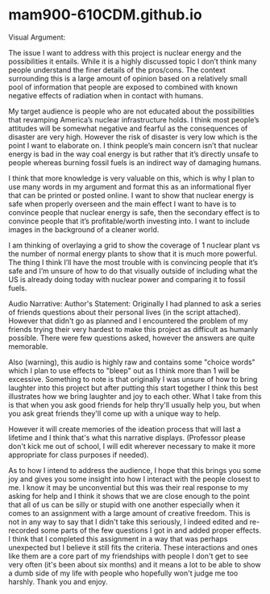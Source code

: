 # mam900-610CDM.github.io

Visual Argument:


The issue I want to address with this project is nuclear energy and the possibilities it entails. While it is a highly discussed topic I don’t think many people understand the finer details of the pros/cons. The context surrounding this is a large amount of opinion based on a relatively small pool of information that people are exposed to combined with known negative effects of radiation when in contact with humans. 

My target audience is people who are not educated about the possibilities that revamping America’s nuclear infrastructure holds. I think most people’s attitudes will be somewhat negative and fearful as the consequences of disaster are very high. However the risk of disaster is very low which is the point I want to elaborate on. I think people’s main concern isn’t that nuclear energy is bad in the way coal energy is but rather that it’s directly unsafe to people whereas burning fossil fuels is an indirect way of damaging humans. 

I think that more knowledge is very valuable on this, which is why I plan to use many words in my argument and format this as an informational flyer that can be printed or posted online. I want to show that nuclear energy is safe when properly overseen and the main effect I want to have is to convince people that nuclear energy is safe, then the secondary effect is to convince people that it’s profitable/worth investing into. I want to include images in the background of a cleaner world. 

I am thinking of overlaying a grid to show the coverage of 1 nuclear plant vs the number of normal energy plants to show that it is much more powerful. The thing I think I’ll have the most trouble with is convincing people that it’s safe and I’m unsure of how to do that visually outside of including what the US is already doing today with nuclear power and comparing it to fossil fuels.



















Audio Narrative: 
Author's Statement: Originally I had planned to ask a series of friends questions about their personal lives (in the script attached). However that didn't go as planned and I encountered the problem of my friends trying their very hardest to make this project as difficult as humanly possible. There were few questions asked, however the answers are quite memorable.

Also (warning), this audio is highly raw and contains some "choice words" which I plan to use effects to "bleep" out as I think more than 1 will be excessive. Something to note is that originally I was unsure of how to bring laughter into this project but after putting this start together I think this best illustrates how we bring laughter and joy to each other. What I take from this is that when you ask good friends for help thry'll usually help you, but when you ask great friends they'll come up with a unique way to help. 

However it will create memories of the ideation process that will last a lifetime and I think that's what this narrative displays. (Professor please don't kick me out of school, I will edit wherever necessary to make it more appropriate for class purposes if needed).

As to how I intend to address the audience, I hope that this brings you some joy and gives you some insight into how I interact with the people closest to me. I know it may be unconvential but this was their real response to my asking for help and I think it shows that we are close enough to the point that all of us can be silly or stupid with one another especially when it comes to an assignment with a large amount of creative freedom. This is not in any way to say that I didn't take this seriously, I indeed edited and re-recorded some parts of the few questions I got in and added proper effects. I think that I completed this assignment in a way that was perhaps unexpected but I believe it still fits the criteria. These interactions and ones like them are a core part of my friendships with people I don't get to see very often (it's been about six months) and it means a lot to be able to show a dumb side of my life with people who hopefully won't judge me too harshly. Thank you and enjoy.